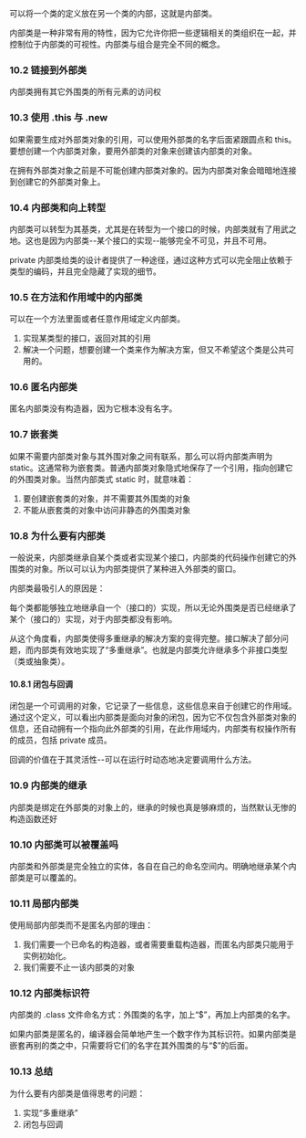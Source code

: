 可以将一个类的定义放在另一个类的内部，这就是内部类。

内部类是一种非常有用的特性，因为它允许你把一些逻辑相关的类组织在一起，并控制位于内部类的可视性。内部类与组合是完全不同的概念。


### 10.2 链接到外部类

内部类拥有其它外围类的所有元素的访问权

### 10.3 使用 .this 与 .new

如果需要生成对外部类对象的引用，可以使用外部类的名字后面紧跟圆点和 this。要想创建一个内部类对象，要用外部类的对象来创建该内部类的对象。

在拥有外部类对象之前是不可能创建内部类对象的。因为内部类对象会暗暗地连接到创建它的外部类对象上。

### 10.4 内部类和向上转型

内部类可以转型为其基类，尤其是在转型为一个接口的时候，内部类就有了用武之地。这也是因为内部类--某个接口的实现--能够完全不可见，并且不可用。

private 内部类给类的设计者提供了一种途径，通过这种方式可以完全阻止依赖于类型的编码，并且完全隐藏了实现的细节。

### 10.5 在方法和作用域中的内部类

可以在一个方法里面或者任意作用域定义内部类。
1. 实现某类型的接口，返回对其的引用
2. 解决一个问题，想要创建一个类来作为解决方案，但又不希望这个类是公共可用的。

### 10.6 匿名内部类

匿名内部类没有构造器，因为它根本没有名字。

### 10.7 嵌套类

如果不需要内部类对象与其外围对象之间有联系，那么可以将内部类声明为 static。这通常称为嵌套类。普通内部类对象隐式地保存了一个引用，指向创建它的外围类对象。当然内部类式 static 时，就意味着：
1. 要创建嵌套类的对象，并不需要其外围类的对象
2. 不能从嵌套类的对象中访问非静态的外围类对象

### 10.8 为什么要有内部类

一般说来，内部类继承自某个类或者实现某个接口，内部类的代码操作创建它的外围类的对象。所以可以认为内部类提供了某种进入外部类的窗口。

内部类最吸引人的原因是：

每个类都能够独立地继承自一个（接口的）实现，所以无论外围类是否已经继承了某个（接口的）实现，对于内部类都没有影响。

从这个角度看，内部类使得多重继承的解决方案的变得完整。接口解决了部分问题，而内部类有效地实现了“多重继承”。也就是内部类允许继承多个非接口类型（类或抽象类）。

#### 10.8.1 闭包与回调

闭包是一个可调用的对象，它记录了一些信息，这些信息来自于创建它的作用域。通过这个定义，可以看出内部类是面向对象的闭包，因为它不仅包含外部类对象的信息，还自动拥有一个指向此外部类的引用，在此作用域内，内部类有权操作所有的成员，包括 private 成员。

回调的价值在于其灵活性--可以在运行时动态地决定要调用什么方法。

### 10.9 内部类的继承

内部类是绑定在外部类的对象上的，继承的时候也真是够麻烦的，当然默认无惨的构造函数还好

### 10.10 内部类可以被覆盖吗

内部类和外部类是完全独立的实体，各自在自己的命名空间内。明确地继承某个内部类是可以覆盖的。

### 10.11 局部内部类

使用局部内部类而不是匿名内部的理由：
1. 我们需要一个已命名的构造器，或者需要重载构造器，而匿名内部类只能用于实例初始化。
2. 我们需要不止一该内部类的对象

### 10.12 内部类标识符

内部类的 .class 文件命名方式：外围类的名字，加上“$”，再加上内部类的名字。

如果内部类是匿名的，编译器会简单地产生一个数字作为其标识符。如果内部类是嵌套再别的类之中，只需要将它们的名字在其外围类的与“$”的后面。

### 10.13 总结

为什么要有内部类是值得思考的问题：

1. 实现“多重继承”
2. 闭包与回调